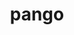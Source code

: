 ---
title: "pango"
layout: cache
categories: [package, develop]
meta: {"versions": ["1.54.0"], "compilers": ["gcc@=11.4.0"], "oss": ["ubuntu22.04"], "platforms": ["linux"], "targets": ["x86_64_v3"], "stacks": ["e4s", "root"], "num_specs": 4, "num_specs_by_stack": {"root": 4, "e4s": 4}}
spec_details: [{"hash": "bws2rmz6bx6x25rbmno3byjveka4n56p", "compiler": "gcc@=11.4.0", "versions": ["1.54.0"], "os": "ubuntu22.04", "platform": "linux", "target": "x86_64_v3", "variants": ["+X", "build_system=meson", "buildtype=release", "default_library=shared", "~strip"], "stacks": ["root", "e4s"], "size": "-", "tarball": "https://binaries.spack.io/develop/build_cache/linux-ubuntu22.04-x86_64_v3/gcc-11.4.0/pango-1.54.0/linux-ubuntu22.04-x86_64_v3-gcc-11.4.0-pango-1.54.0-bws2rmz6bx6x25rbmno3byjveka4n56p.spack"}, {"hash": "dkxcozrscb7futfvrgy5ea57s6q54pde", "compiler": "gcc@=11.4.0", "versions": ["1.54.0"], "os": "ubuntu22.04", "platform": "linux", "target": "x86_64_v3", "variants": ["+X", "build_system=meson", "buildtype=release", "default_library=shared", "~strip"], "stacks": ["root", "e4s"], "size": "-", "tarball": "https://binaries.spack.io/develop/build_cache/linux-ubuntu22.04-x86_64_v3/gcc-11.4.0/pango-1.54.0/linux-ubuntu22.04-x86_64_v3-gcc-11.4.0-pango-1.54.0-dkxcozrscb7futfvrgy5ea57s6q54pde.spack"}, {"hash": "zvvkve5fqoxioftt4tmft5tk2gq27dtd", "compiler": "gcc@=11.4.0", "versions": ["1.54.0"], "os": "ubuntu22.04", "platform": "linux", "target": "x86_64_v3", "variants": ["+X", "build_system=meson", "buildtype=release", "default_library=shared", "~strip"], "stacks": ["root", "e4s"], "size": "-", "tarball": "https://binaries.spack.io/develop/build_cache/linux-ubuntu22.04-x86_64_v3/gcc-11.4.0/pango-1.54.0/linux-ubuntu22.04-x86_64_v3-gcc-11.4.0-pango-1.54.0-zvvkve5fqoxioftt4tmft5tk2gq27dtd.spack"}, {"hash": "7dx6rzpr7ccgfnqgf3tpk3gee74bj3uv", "compiler": "gcc@=11.4.0", "versions": ["1.54.0"], "os": "ubuntu22.04", "platform": "linux", "target": "x86_64_v3", "variants": ["+X", "build_system=meson", "buildtype=release", "default_library=shared", "~strip"], "stacks": ["root", "e4s"], "size": "-", "tarball": "https://binaries.spack.io/develop/build_cache/linux-ubuntu22.04-x86_64_v3/gcc-11.4.0/pango-1.54.0/linux-ubuntu22.04-x86_64_v3-gcc-11.4.0-pango-1.54.0-7dx6rzpr7ccgfnqgf3tpk3gee74bj3uv.spack"}]
---